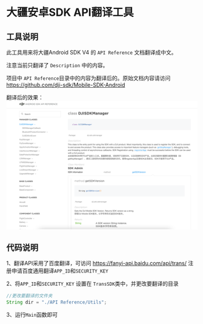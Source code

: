 # 大疆安卓SDK API翻译工具
## 工具说明
此工具用来将大疆Android SDK V4 的 `API Reference` 文档翻译成中文。

注意当前只翻译了 `Description` 中的内容。

项目中 `API Reference`目录中的内容为翻译后的。原始文档内容请访问 https://github.com/dji-sdk/Mobile-SDK-Android


翻译后的效果：
![img_2.png](img_2.png)


## 代码说明
1、翻译API采用了百度翻译，可访问 https://fanyi-api.baidu.com/api/trans/ 注册申请百度通用翻译`APP_ID`和`SECURITY_KEY`

2、将`APP_ID`和`SECURITY_KEY` 设置在 `TransSDK`类中，并更改要翻译的目录
```java
//更改要翻译的文件夹
String dir = "./API Reference/Utils";
```
3、运行`Main`函数即可
